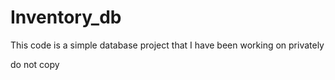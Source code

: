 # Inventory_db

This code is a simple database project that I have been working on privately 

do not copy
